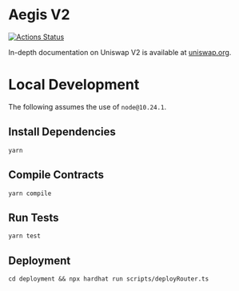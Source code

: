 # Aegis V2

[![Actions Status](https://github.com/0xobLabs/v2-periphery/workflows/CI/badge.svg)](https://github.com/0xobLabs/v2-periphery/actions)

In-depth documentation on Uniswap V2 is available at [uniswap.org](https://uniswap.org/docs).

# Local Development

The following assumes the use of `node@10.24.1`.

## Install Dependencies

`yarn`

## Compile Contracts

`yarn compile`

## Run Tests

`yarn test`

## Deployment

`cd deployment && npx hardhat run scripts/deployRouter.ts`
